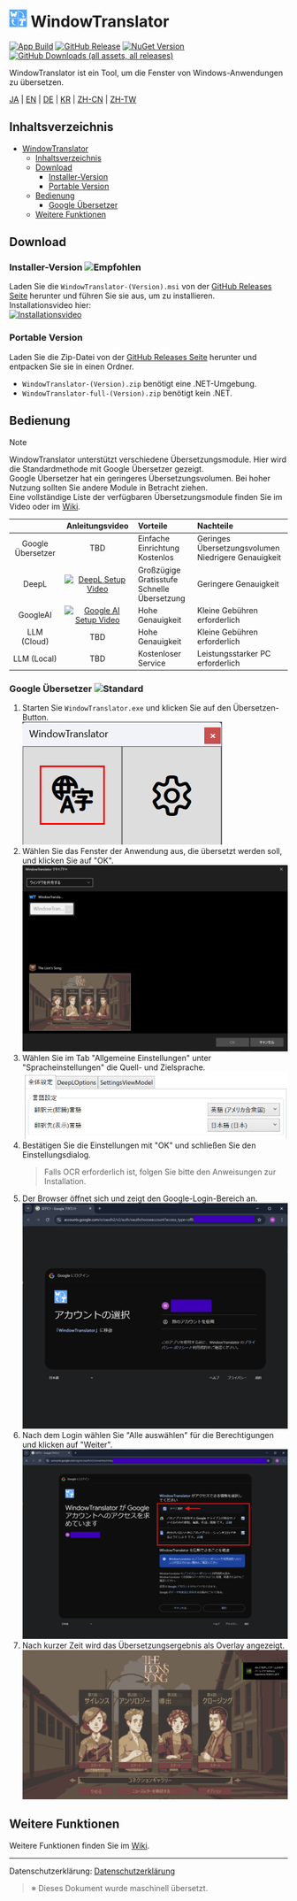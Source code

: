 # <img src="images/wt.png" width="32" > WindowTranslator

[![App Build](https://github.com/Freeesia/WindowTranslator/actions/workflows/dotnet-desktop.yml/badge.svg)](https://github.com/Freeesia/WindowTranslator/actions/workflows/dotnet-desktop.yml)
[![GitHub Release](https://img.shields.io/github/v/release/Freeesia/WindowTranslator)](https://github.com/Freeesia/WindowTranslator/releases/latest)
[![NuGet Version](https://img.shields.io/nuget/v/WindowTranslator.Abstractions)](https://www.nuget.org/packages/WindowTranslator.Abstractions)
[![GitHub Downloads (all assets, all releases)](https://img.shields.io/github/downloads/Freeesia/WindowTranslator/total)](https://github.com/Freeesia/WindowTranslator/releases/latest)

WindowTranslator ist ein Tool, um die Fenster von Windows-Anwendungen zu übersetzen.

[JA](README.md) | [EN](README.en.md) | [DE](README.de.md) | [KR](README.kr.md) | [ZH-CN](README.zh-cn.md) | [ZH-TW](README.zh-tw.md)

## Inhaltsverzeichnis
- [ WindowTranslator](#-windowtranslator)
  - [Inhaltsverzeichnis](#inhaltsverzeichnis)
  - [Download](#download)
    - [Installer-Version ](#installer-version-)
    - [Portable Version](#portable-version)
  - [Bedienung](#bedienung)
    - [Google Übersetzer ](#google-übersetzer-)
  - [Weitere Funktionen](#weitere-funktionen)

## Download
### Installer-Version ![Empfohlen](https://img.shields.io/badge/%E3%82%AA%E3%82%B9%E3%82%B9%E3%83%A1-brightgreen)
Laden Sie die `WindowTranslator-(Version).msi` von der [GitHub Releases Seite](https://github.com/Freeesia/WindowTranslator/releases/latest) herunter und führen Sie sie aus, um zu installieren.  
Installationsvideo hier:  
[![Installationsvideo](https://github.com/user-attachments/assets/b5babc02-715b-43bc-ba97-f23078ffd39b)](https://youtu.be/wvcbCLA9chQ?t=7)

### Portable Version
Laden Sie die Zip-Datei von der [GitHub Releases Seite](https://github.com/Freeesia/WindowTranslator/releases/latest) herunter und entpacken Sie sie in einen Ordner.  
- `WindowTranslator-(Version).zip` benötigt eine .NET-Umgebung.  
- `WindowTranslator-full-(Version).zip` benötigt kein .NET.

## Bedienung

> [!NOTE]
> WindowTranslator unterstützt verschiedene Übersetzungsmodule. Hier wird die Standardmethode mit Google Übersetzer gezeigt.  
> Google Übersetzer hat ein geringeres Übersetzungsvolumen. Bei hoher Nutzung sollten Sie andere Module in Betracht ziehen.  
> Eine vollständige Liste der verfügbaren Übersetzungsmodule finden Sie im Video oder im [Wiki](https://github.com/Freeesia/WindowTranslator/wiki#translation).
> 
> |                |                                Anleitungsvideo                                | Vorteile                      | Nachteile                             |
> | :------------: | :-------------------------------------------------------------------------: | :---------------------------- | :------------------------------------ |
> | Google Übersetzer |                                  TBD                                     | Einfache Einrichtung<br/>Kostenlos | Geringes Übersetzungsvolumen<br/>Niedrigere Genauigkeit |
> | DeepL         | [![DeepL Setup Video](https://github.com/user-attachments/assets/4abd512f-cff9-45a8-852b-722641458f0b)](https://youtu.be/D7Yb6rIVPI0) | Großzügige Gratisstufe<br/>Schnelle Übersetzung | Geringere Genauigkeit                |
> | GoogleAI      | [![Google AI Setup Video](https://github.com/user-attachments/assets/9d3a91ab-f1aa-4079-be68-622212ab1b68)](https://youtu.be/Oht0z03M91I) | Hohe Genauigkeit              | Kleine Gebühren erforderlich          |
> | LLM (Cloud)   |                                  TBD                                     | Hohe Genauigkeit              | Kleine Gebühren erforderlich          |
> | LLM (Local)   |                                  TBD                                     | Kostenloser Service           | Leistungsstarker PC erforderlich       |

### Google Übersetzer ![Standard](https://img.shields.io/badge/Default-brightgreen)

1. Starten Sie `WindowTranslator.exe` und klicken Sie auf den Übersetzen-Button.  
   ![Übersetzen-Button](images/translate.png)
2. Wählen Sie das Fenster der Anwendung aus, die übersetzt werden soll, und klicken Sie auf "OK".  
   ![Fensterauswahl](images/select.png)
3. Wählen Sie im Tab "Allgemeine Einstellungen" unter "Spracheinstellungen" die Quell- und Zielsprache.  
   ![Spracheinstellungen](images/language.png)
4. Bestätigen Sie die Einstellungen mit "OK" und schließen Sie den Einstellungsdialog.  
   > Falls OCR erforderlich ist, folgen Sie bitte den Anweisungen zur Installation.
5. Der Browser öffnet sich und zeigt den Google-Login-Bereich an.  
   ![Login-Bildschirm](images/login.png)
6. Nach dem Login wählen Sie "Alle auswählen" für die Berechtigungen und klicken auf "Weiter".  
   ![Autorisierungsbildschirm](images/auth.png)
7. Nach kurzer Zeit wird das Übersetzungsergebnis als Overlay angezeigt.  
   ![Übersetzungsergebnis](images/result.png)

## Weitere Funktionen

Weitere Funktionen finden Sie im [Wiki](https://github.com/Freeesia/WindowTranslator/wiki).

---  
Datenschutzerklärung: [Datenschutzerklärung](PrivacyPolicy.de.md)

> ※ Dieses Dokument wurde maschinell übersetzt.